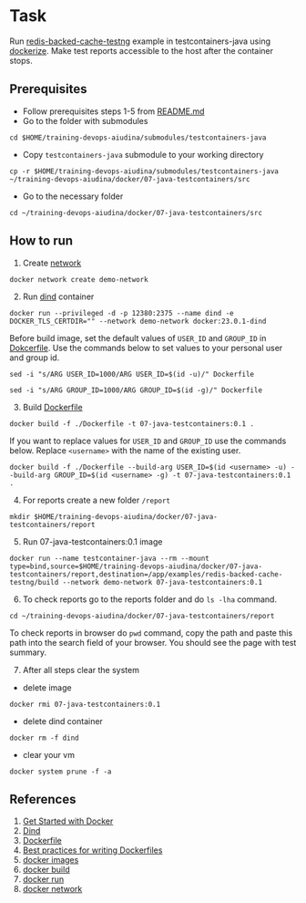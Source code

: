 # Task
Run [redis-backed-cache-testng](https://github.com/testcontainers/testcontainers-java/tree/main/examples/redis-backed-cache-testng) example in testcontainers-java using [dockerize](https://blog.packagecloud.io/3-methods-to-run-docker-in-docker-containers/). Make test reports accessible to the host after the container stops.

## Prerequisites
- Follow prerequisites steps 1-5 from [README.md](../../README.md)
- Go to the folder with submodules
```
cd $HOME/training-devops-aiudina/submodules/testcontainers-java
```
- Copy `testcontainers-java` submodule to your working directory 
```
cp -r $HOME/training-devops-aiudina/submodules/testcontainers-java ~/training-devops-aiudina/docker/07-java-testcontainers/src
```
- Go to the necessary folder
```
cd ~/training-devops-aiudina/docker/07-java-testcontainers/src
```


## How to run
1. Create [network](https://docs.docker.com/engine/reference/commandline/network_create/)
```
docker network create demo-network
```
2. Run [dind](https://shisho.dev/blog/posts/docker-in-docker/) container
```
docker run --privileged -d -p 12380:2375 --name dind -e DOCKER_TLS_CERTDIR="" --network demo-network docker:23.0.1-dind
```
Before build image, set the default values of `USER_ID` and `GROUP_ID` in [Dokcerfile](src/Dockerfile). Use the commands below to set values to your personal user and group id.
```
sed -i "s/ARG USER_ID=1000/ARG USER_ID=$(id -u)/" Dockerfile
```
```
sed -i "s/ARG GROUP_ID=1000/ARG GROUP_ID=$(id -g)/" Dockerfile
```
3. Build [Dockerfile](src/Dockerfile)
```
docker build -f ./Dockerfile -t 07-java-testcontainers:0.1 .
```
If you want to replace values for `USER_ID` and `GROUP_ID` use the commands below. Replace `<username>` with the name of the existing user.
```
docker build -f ./Dockerfile --build-arg USER_ID=$(id <username> -u) --build-arg GROUP_ID=$(id <username> -g) -t 07-java-testcontainers:0.1 .
```

4. For reports create a new folder `/report` 
```
mkdir $HOME/training-devops-aiudina/docker/07-java-testcontainers/report
```
5. Run 07-java-testcontainers:0.1 image
```
docker run --name testcontainer-java --rm --mount type=bind,source=$HOME/training-devops-aiudina/docker/07-java-testcontainers/report,destination=/app/examples/redis-backed-cache-testng/build --network demo-network 07-java-testcontainers:0.1
```
6. To check reports go to the reports folder  and do `ls -lha` command. 
```
cd ~/training-devops-aiudina/docker/07-java-testcontainers/report
```
To check reports in browser do `pwd` command, copy the path and paste this path into the search field of your browser. You should see the page with test summary. 

7. After all steps clear the system
- delete image
```
docker rmi 07-java-testcontainers:0.1
```
- delete dind container
```
docker rm -f dind
```
- clear your vm
```
docker system prune -f -a
```
## References

 1. [Get Started with Docker](https://www.docker.com/get-started/)
 2. [Dind](https://shisho.dev/blog/posts/docker-in-docker/)
 3. [Dockerfile](https://docs.docker.com/engine/reference/builder/#:~:text=A%20Dockerfile%20is%20a%20text,can%20use%20in%20a%20Dockerfile%20.)
 4. [Best practices for writing Dockerfiles](https://docs.docker.com/develop/develop-images/dockerfile_best-practices/)
 5. [docker images](https://docs.docker.com/engine/reference/commandline/images/)
 6. [docker build](https://docs.docker.com/engine/reference/commandline/build/)
 7. [docker run](https://docs.docker.com/engine/reference/commandline/run/)
 8. [docker network](https://docs.docker.com/engine/reference/commandline/network_create/)

